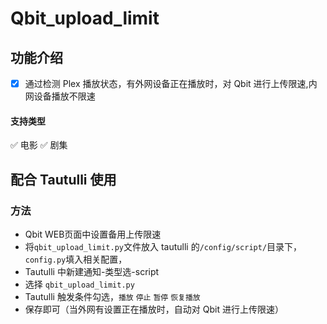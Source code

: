 # Qbit_upload_limit
## 功能介绍
- [x] 通过检测 Plex 播放状态，有外网设备正在播放时，对 Qbit 进行上传限速,内网设备播放不限速

#### 支持类型  
✅ 电影    ✅ 剧集

## 配合 Tautulli 使用
### 方法
- Qbit WEB页面中设置备用上传限速
- 将`qbit_upload_limit.py`文件放入 tautulli 的`/config/script/`目录下，`config.py`填入相关配置，
- Tautulli 中新建通知-类型选-script
- 选择 `qbit_upload_limit.py`
- Tautulli 触发条件勾选，`播放` `停止` `暂停` `恢复播放`
- 保存即可（当外网有设置正在播放时，自动对 Qbit 进行上传限速）
